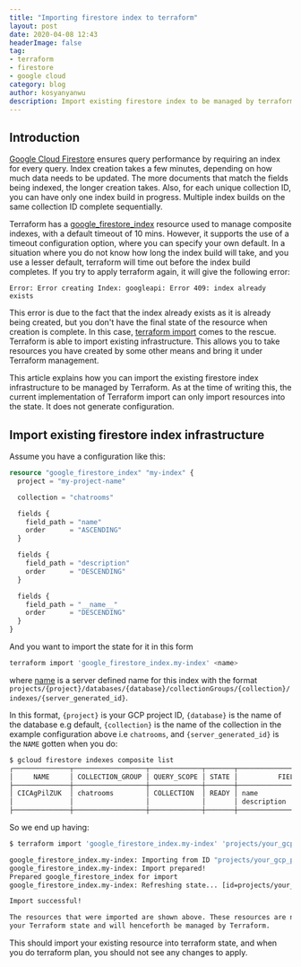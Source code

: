 ```yaml
---
title: "Importing firestore index to terraform"
layout: post
date: 2020-04-08 12:43
headerImage: false
tag:
- terraform
- firestore
- google cloud
category: blog
author: kosyanyanwu
description: Import existing firestore index to be managed by terraform
---
```

## Introduction
[Google Cloud Firestore](https://firebase.google.com/docs/firestore/query-data/indexing) ensures query performance by requiring an index for every query. Index creation takes a few minutes, depending on how much data needs to be updated. The more documents that match the fields being indexed, the longer creation takes. Also, for each unique collection ID, you can have only one index build in progress. Multiple index builds on the same collection ID complete sequentially.

Terraform has a [google_firestore_index](https://www.terraform.io/docs/providers/google/r/firestore_index.html) resource used to manage composite indexes, with a default timeout of 10 mins. However, it supports the use of a timeout configuration option, where you can specify your own default. In a situation where you do not know how long the index build will take, and you use a lesser default, terraform will time out before the index build completes. If you try to apply terraform again, it will give the following error:

```
Error: Error creating Index: googleapi: Error 409: index already exists
```
This error is due to the fact that the index already exists as it is already being created, but you don't have the final state of the resource when creation is complete. In this case, [terraform import](https://www.terraform.io/docs/import/index.html) comes to the rescue. Terraform is able to import existing infrastructure. This allows you to take resources you have created by some other means and bring it under Terraform management.

This article explains how you can import the existing firestore index infrastructure to be managed by Terraform. As at the time of writing this, the current implementation of Terraform import can only import resources into the state. It does not generate configuration.

## Import existing firestore index infrastructure

Assume you have a configuration like this:
```tf
resource "google_firestore_index" "my-index" {
  project = "my-project-name"

  collection = "chatrooms"

  fields {
    field_path = "name"
    order      = "ASCENDING"
  }

  fields {
    field_path = "description"
    order      = "DESCENDING"
  }

  fields {
    field_path = "__name__"
    order      = "DESCENDING"
  }
}
```
And you want to import the state for it in this form
```sh
terraform import 'google_firestore_index.my-index' <name>
```
where [name](https://www.terraform.io/docs/providers/google/r/firestore_index.html#name) is a server defined name for this index with the format `projects/{project}/databases/{database}/collectionGroups/{collection}/indexes/{server_generated_id}`.

In this format, `{project}` is your GCP project ID, `{database}` is the name of the database e.g default, `{collection}` is the name of the collection in the example configuration above i.e `chatrooms`, and `{server_generated_id}` is the `NAME` gotten when you do:
```sh
$ gcloud firestore indexes composite list
┌──────────────┬──────────────────┬─────────────┬───────┬────────────────────────────────┬────────────┬──────────────┐
│     NAME     │ COLLECTION_GROUP │ QUERY_SCOPE │ STATE │          FIELD_PATHS           │   ORDER    │ ARRAY_CONFIG │
├──────────────┼──────────────────┼─────────────┼───────┼────────────────────────────────┼────────────┼──────────────┤
│ CICAgPilZUK  │ chatrooms        │ COLLECTION  │ READY │ name                           │ ASCENDING  │              │
│              │                  │             │       │ description                    │ ASCENDING  │              │
├──────────────┼──────────────────┼─────────────┼───────┼────────────────────────────────┼────────────┼──────────────┤

```
So we end up having:
```sh
$ terraform import 'google_firestore_index.my-index' 'projects/your_gcp_project_id/databases/(default)/collectionGroups/chatrooms/indexes/CICAgPilZUK'

google_firestore_index.my-index: Importing from ID "projects/your_gcp_project_id/databases/(default)/collectionGroups/chatrooms/indexes/CICAgPilZUK"...
google_firestore_index.my-index: Import prepared!
Prepared google_firestore_index for import
google_firestore_index.my-index: Refreshing state... [id=projects/your_project_id/databases/(default)/collectionGroups/chatrooms/indexes/CICAgPilZUK]

Import successful!

The resources that were imported are shown above. These resources are now in
your Terraform state and will henceforth be managed by Terraform.
```
This should import your existing resource into terraform state, and when you do terraform plan, you should not see any changes to apply.
